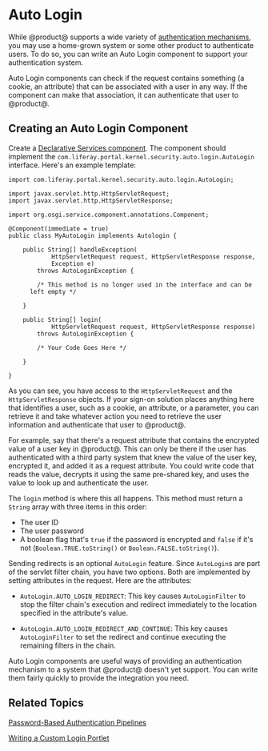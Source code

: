 # Auto Login

While @product@ supports a wide variety of 
[authentication mechanisms](/discover/deployment/-/knowledge_base/7-0/liferay-portal-security), 
you may use a home-grown system or some other product to authenticate users. To 
do so, you can write an Auto Login component to support your authentication 
system. 

Auto Login components can check if the request contains something (a cookie, an
attribute) that can be associated with a user in any way. If the component can
make that association, it can authenticate that user to @product@. 

## Creating an Auto Login Component

Create a 
[Declarative Services component](/develop/tutorials/-/knowledge_base/7-0/creating-modules-with-liferay-ide#creating-component-classes). 
The component should implement the 
`com.liferay.portal.kernel.security.auto.login.AutoLogin` interface. Here's an 
example template: 

    import com.liferay.portal.kernel.security.auto.login.AutoLogin;

    import javax.servlet.http.HttpServletRequest;
    import javax.servlet.http.HttpServletResponse;

    import org.osgi.service.component.annotations.Component;

    @Component(immediate = true)
    public class MyAutoLogin implements Autologin {

        public String[] handleException(
                HttpServletRequest request, HttpServletResponse response,
                Exception e)
            throws AutoLoginException {

            /* This method is no longer used in the interface and can be 
          left empty */

        }

        public String[] login(
                HttpServletRequest request, HttpServletResponse response)
            throws AutoLoginException {

            /* Your Code Goes Here */

        }

    }

As you can see, you have access to the `HttpServletRequest` and the 
`HttpServletResponse` objects. If your sign-on solution places anything here 
that identifies a user, such as a cookie, an attribute, or a parameter, you can
retrieve it and take whatever action you need to retrieve the user information 
and authenticate that user to @product@. 

For example, say that there's a request attribute that contains the encrypted 
value of a user key in @product@. This can only be there if the user has 
authenticated with a third party system that knew the value of the user key, 
encrypted it, and added it as a request attribute. You could write code that 
reads the value, decrypts it using the same pre-shared key, and uses the value 
to look up and authenticate the user. 

The `login` method is where this all happens. This method must return a `String` 
array with three items in this order: 

- The user ID
- The user password
- A boolean flag that's `true` if the password is encrypted and `false` if it's
    not (`Boolean.TRUE.toString()` or `Boolean.FALSE.toString()`). 

Sending redirects is an optional `AutoLogin` feature. Since `AutoLogin`s are 
part of the servlet filter chain, you have two options. Both are implemented by 
setting attributes in the request. Here are the attributes: 

- `AutoLogin.AUTO_LOGIN_REDIRECT`: This key causes `AutoLoginFilter` to stop the
    filter chain's execution and redirect immediately to the location specified
    in the attribute's value. 

- `AutoLogin.AUTO_LOGIN_REDIRECT_AND_CONTINUE`: This key causes
    `AutoLoginFilter` to set the redirect and continue executing the remaining
    filters in the chain. 

Auto Login components are useful ways of providing an authentication mechanism 
to a system that @product@ doesn't yet support. You can write them fairly 
quickly to provide the integration you need. 

## Related Topics

[Password-Based Authentication Pipelines](/develop/tutorials/-/knowledge_base/7-0/password-based-authentication-pipelines)

[Writing a Custom Login Portlet](/develop/tutorials/-/knowledge_base/7-0/writing-a-custom-login-portlet)
